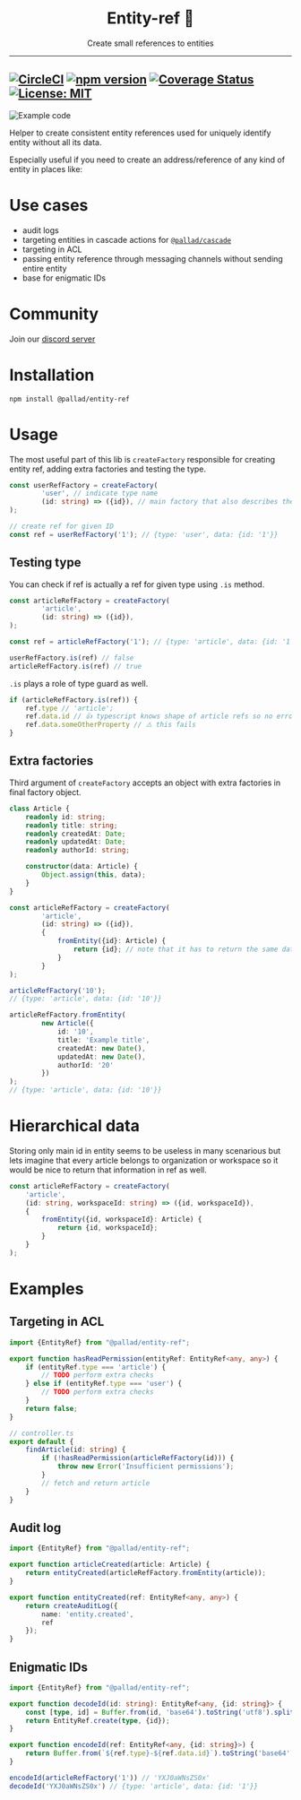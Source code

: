 <div align="center">
<h1>Entity-ref 📍</h1>

<p>Create small references to entities</p>
</div>

---
[![CircleCI](https://circleci.com/gh/pallad-ts/entity-ref/tree/master.svg?style=svg)](https://circleci.com/gh/pallad-ts/entity-ref/tree/master)
[![npm version](https://badge.fury.io/js/@pallad%2Fentity-ref.svg)](https://badge.fury.io/js/@pallad%2Fentity-ref)
[![Coverage Status](https://coveralls.io/repos/github/pallad-ts/entity-ref/badge.svg?branch=master)](https://coveralls.io/github/pallad-ts/entity-ref?branch=master)
[![License: MIT](https://img.shields.io/badge/License-MIT-green.svg)](https://opensource.org/licenses/MIT)
---

![Example code](./assets/intro-code.png)

Helper to create consistent entity references used for uniquely identify entity without all its data.

Especially useful if you need to create an address/reference of any kind of entity in places like:

# Use cases

* audit logs
* targeting entities in cascade actions for [`@pallad/cascade`](https://www.npmjs.com/package/@pallad/cascade)
* targeting in ACL
* passing entity reference through messaging channels without sending entire entity
* base for enigmatic IDs

# Community

Join our [discord server](https://discord.gg/mUTCbsC2aD)

# Installation

```shell
npm install @pallad/entity-ref
```

# Usage

The most useful part of this lib is `createFactory` responsible for creating entity ref, adding extra factories and
testing the type.

```typescript
const userRefFactory = createFactory(
		'user', // indicate type name
		(id: string) => ({id}), // main factory that also describes the shape of entity ref data
);

// create ref for given ID
const ref = userRefFactory('1'); // {type: 'user', data: {id: '1'}}
```

## Testing type
You can check if ref is actually a ref for given type using `.is` method.

```typescript
const articleRefFactory = createFactory(
		'article',
		(id: string) => ({id}),
);

const ref = articleRefFactory('1'); // {type: 'article', data: {id: '1'}}

userRefFactory.is(ref) // false
articleRefFactory.is(ref) // true
```

`.is` plays a role of type guard as well.
```typescript
if (articleRefFactory.is(ref)) {
    ref.type // 'article';
	ref.data.id // 👍 typescript knows shape of article refs so no error here
	ref.data.someOtherProperty // ⚠️ this fails
}
```

## Extra factories

Third argument of `createFactory` accepts an object with extra factories in final factory object.

```typescript
class Article {
	readonly id: string;
	readonly title: string;
	readonly createdAt: Date;
	readonly updatedAt: Date;
	readonly authorId: string;

	constructor(data: Article) {
		Object.assign(this, data);
	}
}

const articleRefFactory = createFactory(
		'article',
		(id: string) => ({id}),
		{
			fromEntity({id}: Article) {
				return {id}; // note that it has to return the same data as above
			}
		}
);

articleRefFactory('10');
// {type: 'article', data: {id: '10'}}

articleRefFactory.fromEntity(
		new Article({
			id: '10',
			title: 'Example title',
			createdAt: new Date(),
			updatedAt: new Date(),
			authorId: '20'
		})
);
// {type: 'article', data: {id: '10'}}
```

# Hierarchical data

Storing only main id in entity seems to be useless in many scenarious but lets imagine that every article belongs to organization or workspace so it would be nice to return that information in ref as well.
```typescript
const articleRefFactory = createFactory(
    'article',
    (id: string, workspaceId: string) => ({id, workspaceId}),
    {
        fromEntity({id, workspaceId}: Article) {
            return {id, workspaceId};
        }
    }
);
```

# Examples

## Targeting in ACL
```typescript
import {EntityRef} from "@pallad/entity-ref";

export function hasReadPermission(entityRef: EntityRef<any, any>) {
    if (entityRef.type === 'article') {
        // TODO perform extra checks
    } else if (entityRef.type === 'user') {
        // TODO perform extra checks
    }
    return false;
}

// controller.ts
export default {
    findArticle(id: string) {
        if (!hasReadPermission(articleRefFactory(id))) {
            throw new Error('Insufficient permissions');
        }
        // fetch and return article
    }
}
```

## Audit log

```typescript
import {EntityRef} from "@pallad/entity-ref";

export function articleCreated(article: Article) {
    return entityCreated(articleRefFactory.fromEntity(article));
}

export function entityCreated(ref: EntityRef<any, any>) {
    return createAuditLog({
        name: 'entity.created',
        ref
    });
}
```

## Enigmatic IDs

```typescript
import {EntityRef} from "@pallad/entity-ref";

export function decodeId(id: string): EntityRef<any, {id: string}> {
    const [type, id] = Buffer.from(id, 'base64').toString('utf8').split('-');
    return EntityRef.create(type, {id});
}

export function encodeId(ref: EntityRef<any, {id: string}>) {
    return Buffer.from(`${ref.type}-${ref.data.id}`).toString('base64');
}

encodeId(articleRefFactory('1')) // 'YXJ0aWNsZS0x'
decodeId('YXJ0aWNsZS0x') // {type: 'article', data: {id: '1'}}
```
